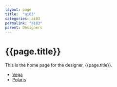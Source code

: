 ```yaml
---
layout: page
title:  "ai03"
categories: ai03
permalink: "ai03"
parent: Designers
---
```

# {{page.title}}
This is the home page for the designer, {{page.title}}.

- [Vega](/ai03/vega)
- [Polaris](/ai03/polaris)
